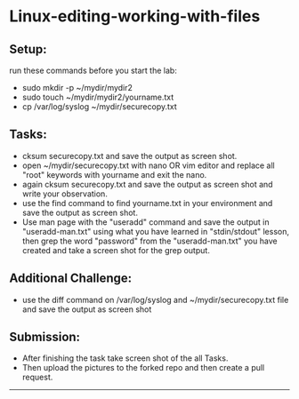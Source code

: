# Linux-editing-working-with-files


## Setup:

run these commands before you start the lab:
- sudo mkdir -p  ~/mydir/mydir2
- sudo touch  ~/mydir/mydir2/yourname.txt
- cp /var/log/syslog   ~/mydir/securecopy.txt 

## Tasks:

- cksum securecopy.txt and save the output as screen shot.
- open  ~/mydir/securecopy.txt with nano OR vim editor and replace all "root" keywords with yourname and exit the nano.
- again cksum securecopy.txt and save the output as screen shot and write your observation.
- use the find command to find yourname.txt in your environment and save the output as screen shot.
- Use man page with the "useradd" command and save the output in "useradd-man.txt" using what you have learned in "stdin/stdout" lesson, then grep the word "password" from the "useradd-man.txt" you have created and take a screen shot for the grep output.

## Additional Challenge:

- use the diff command on /var/log/syslog and ~/mydir/securecopy.txt  file and save the output as screen shot

## Submission:

- After finishing the task take screen shot of the all Tasks.
- Then upload the pictures to the forked repo and then create a pull request.

----------------------------------------------------------------

